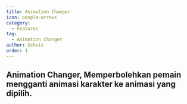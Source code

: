 ```yaml
---
title: Animation Changer
icon: people-arrows
category:
  - Features
tag:
  - Animation Changer
author: Schvis
order: 1
---
```


## Animation Changer, Memperbolehkan pemain mengganti animasi karakter ke animasi yang dipilih. 
